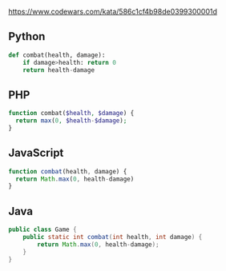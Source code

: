 https://www.codewars.com/kata/586c1cf4b98de0399300001d

## Python
```python
def combat(health, damage):
    if damage>health: return 0
    return health-damage
```

## PHP
```php
function combat($health, $damage) {
  return max(0, $health-$damage);
}
```

## JavaScript
```js
function combat(health, damage) {
  return Math.max(0, health-damage)
}
```

## Java
```java
public class Game {
    public static int combat(int health, int damage) {
        return Math.max(0, health-damage);
    }
}
```